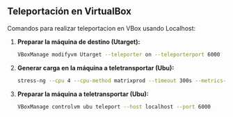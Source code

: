 ## Teleportación en VirtualBox
Comandos para realizar teleportacion en VBox usando Localhost:

1. **Preparar la máquina de destino (Utarget):**

   ```bash
   VBoxManage modifyvm Utarget --teleporter on --teleporterport 6000
   ``` 
2. **Generar carga en la máquina a teletransportar (Ubu):**

    ```bash
    stress-ng --cpu 4 --cpu-method matrixprod --timeout 300s --metrics-brief
    ``` 
3. **Preparar la máquina a teletransportar (Ubu):**

    ```bash
    VBoxManage controlvm ubu teleport --host localhost --port 6000   
    ```